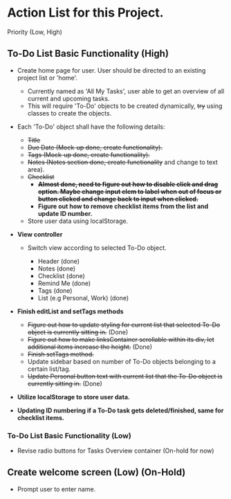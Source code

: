 # Action List for this Project.

Priority (Low, High)

## To-Do List Basic Functionality (High)
- Create home page for user. User should be directed to an existing project list or 'home'.
    - Currently named as 'All My Tasks', user able to get an overview of all current and upcoming tasks.
    - This will require 'To-Do' objects to be created dynamically, ~~try~~ using classes to create the objects.

- Each 'To-Do' object shall have the following details:
    - ~~Title~~
    - ~~Due Date (Mock-up done, create functionality).~~
    - ~~Tags (Mock-up done, create functionality).~~
    - ~~Notes (Notes section done, create functionality~~ and change to text area).
    - ~~Checklist~~
        - **~~Almost done, need to figure out how to disable click and drag option. Maybe change input elem to label when out of focus or button clicked and change back to input when clicked.~~**
        - **Figure out how to remove checklist items from the list and update ID number.**
    - Store user data using localStorage.

- **View controller**
    - Switch view according to selected To-Do object.
        
        - Header (done)
        - Notes (done)
        - Checklist (done)
        - Remind Me (done)
        - Tags (done)
        - List (e.g Personal, Work) (done)

- **Finish editList and setTags methods**
    - ~~Figure out how to update styling for current list that selected To-Do object is currently sitting in.~~ (Done)
    - ~~Figure out how to make linksContainer scrollable within its div, let additional items increase the height.~~ (Done)
    - ~~Finish setTags method.~~
    - Update sidebar based on number of To-Do objects belonging to a certain list/tag.
    - ~~Update Personal button text with current list that the To-Do object is currently sitting in.~~ (Done)

- **Utilize localStorage to store user data.**

- **Updating ID numbering if a To-Do task gets deleted/finished, same for checklist items.**




### To-Do List Basic Functionality (Low)
- Revise radio buttons for Tasks Overview container (On-hold for now)


## Create welcome screen (Low) (On-Hold)
- Prompt user to enter name.
